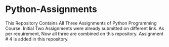 # Python-Assignments
This Repository Contains All Three Assignments of Python Programming Course.
Initial Two Assignments were already submitted on different link.
As per requirement, Now all three are combined on this repository.
Assignment # 4 is added in this repository.
